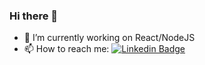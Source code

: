 ### Hi there 👋

<!-- https://img.shields.io/badge/-danbergmann-blue?style=flat&logo=Linkedin&logoColor=white -->

- 🔭 I’m currently working on React/NodeJS
- 📫 How to reach me: [![Linkedin Badge](https://img.shields.io/badge/-danbergmann-blue?style=flat&logo=Linkedin&logoColor=white)](https://www.linkedin.com/in/danbergmann)

<!--
**brgmnn/brgmnn** is a ✨ _special_ ✨ repository because its `README.md` (this file) appears on your GitHub profile.

Here are some ideas to get you started:

- 🔭 I’m currently working on ...
- 🌱 I’m currently learning ...
- 👯 I’m looking to collaborate on ...
- 🤔 I’m looking for help with ...
- 💬 Ask me about ...
- 📫 How to reach me: ...
- 😄 Pronouns: ...
- ⚡ Fun fact: ...
-->
